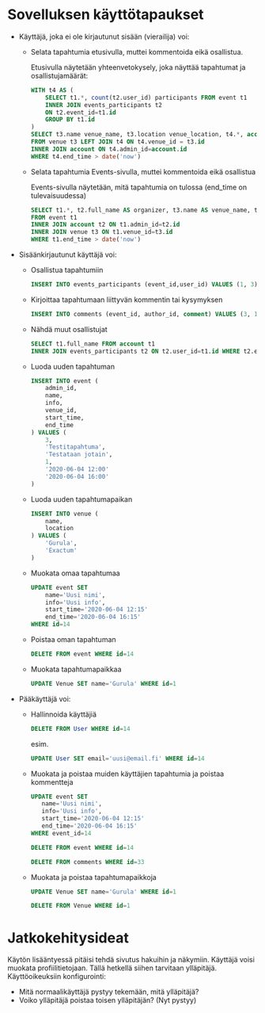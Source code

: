 # Sovelluksen käyttötapaukset

* Käyttäjä, joka ei ole kirjautunut sisään (vierailija) voi:
    - Selata tapahtumia etusivulla, muttei kommentoida eikä osallistua.

        Etusivulla näytetään yhteenvetokysely, joka näyttää tapahtumat ja osallistujamäärät:
        ```sql
        WITH t4 AS (
            SELECT t1.*, count(t2.user_id) participants FROM event t1
            INNER JOIN events_participants t2
            ON t2.event_id=t1.id
            GROUP BY t1.id
        )
        SELECT t3.name venue_name, t3.location venue_location, t4.*, account.full_name as organizer
        FROM venue t3 LEFT JOIN t4 ON t4.venue_id = t3.id
        INNER JOIN account ON t4.admin_id=account.id
        WHERE t4.end_time > date('now')
        ```
    - Selata tapahtumia Events-sivulla, muttei kommentoida eikä osallistua

        Events-sivulla näytetään, mitä tapahtumia on tulossa (end_time on tulevaisuudessa)

        ```sql
        SELECT t1.*, t2.full_name AS organizer, t3.name AS venue_name, t3.location AS venue_location
        FROM event t1
        INNER JOIN account t2 ON t1.admin_id=t2.id
        INNER JOIN venue t3 ON t1.venue_id=t3.id
        WHERE t1.end_time > date('now')
        ```

* Sisäänkirjautunut käyttäjä voi:
    - Osallistua tapahtumiin

        ```sql
        INSERT INTO events_participants (event_id,user_id) VALUES (1, 3)
        ```
    - Kirjoittaa tapahtumaan liittyvän kommentin tai kysymyksen

        ```sql
        INSERT INTO comments (event_id, author_id, comment) VALUES (3, 1, 'Onko ruokaa tarjolla?')
        ```

    - Nähdä muut osallistujat
    
        ```sql
        SELECT t1.full_name FROM account t1
        INNER JOIN events_participants t2 ON t2.user_id=t1.id WHERE t2.event_id=1
        ```
        
    - Luoda uuden tapahtuman

        ```sql
        INSERT INTO event (
            admin_id,
            name,
            info,
            venue_id,
            start_time,
            end_time
        ) VALUES (
            3,
            'Testitapahtuma',
            'Testataan jotain',
            1,
            '2020-06-04 12:00'
            '2020-06-04 16:00'
        )
        ```
    - Luoda uuden tapahtumapaikan

        ```sql
        INSERT INTO venue (
            name,
            location
        ) VALUES (
            'Gurula',
            'Exactum'
        )
        ```
    - Muokata omaa tapahtumaa

        ```sql
        UPDATE event SET
            name='Uusi nimi',
            info='Uusi info',
            start_time='2020-06-04 12:15'
            end_time='2020-06-04 16:15'
        WHERE id=14
        ```

    - Poistaa oman tapahtuman

        ```sql
        DELETE FROM event WHERE id=14
        ```

    - Muokata tapahtumapaikkaa

        ```sql
        UPDATE Venue SET name='Gurula' WHERE id=1
        ```

* Pääkäyttäjä voi:
    - Hallinnoida käyttäjiä

        ```sql
        DELETE FROM User WHERE id=14
        ```

        esim.
        ```sql
        UPDATE User SET email='uusi@email.fi' WHERE id=14
        ```

    - Muokata ja poistaa muiden käyttäjien tapahtumia ja poistaa kommentteja

         ```sql
        UPDATE event SET
            name='Uusi nimi',
            info='Uusi info',
            start_time='2020-06-04 12:15'
            end_time='2020-06-04 16:15'
        WHERE event_id=14
        ```

         ```sql
        DELETE FROM event WHERE id=14
        ```

         ```sql
        DELETE FROM comments WHERE id=33
        ```
    
    - Muokata ja poistaa tapahtumapaikkoja

        ```sql
        UPDATE Venue SET name='Gurula' WHERE id=1
        ```

        ```sql
        DELETE FROM Venue WHERE id=1
        ```

# Jatkokehitysideat

Käytön lisääntyessä pitäisi tehdä sivutus hakuihin ja näkymiin.
Käyttäjä voisi muokata profiilitietojaan. Tällä hetkellä siihen tarvitaan ylläpitäjä.
Käyttöoikeuksiin konfigurointi:
- Mitä normaalikäyttäjä pystyy tekemään, mitä ylläpitäjä? 
- Voiko ylläpitäjä poistaa toisen ylläpitäjän? (Nyt pystyy)